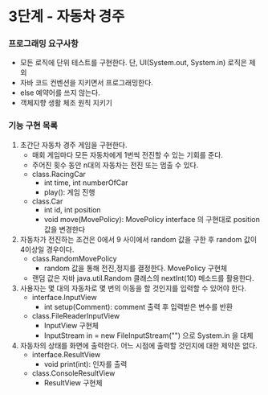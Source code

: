 # 3단계 - 자동차 경주

### 프로그래밍 요구사항
* 모든 로직에 단위 테스트를 구현한다. 단, UI(System.out, System.in) 로직은 제외
* 자바 코드 컨벤션을 지키면서 프로그래밍한다.
* else 예약어를 쓰지 않는다.
* 객체지향 생활 체조 원칙 지키기

### 기능 구현 목록
1. 초간단 자동차 경주 게임을 구현한다.
   * 매회 게임마다 모든 자동차에게 1번씩 전진할 수 있는 기회를 준다.
   * 주어진 횟수 동안 n대의 자동차는 전진 또는 멈출 수 있다.
   * class.RacingCar
      * int time, int numberOfCar
      * play(): 게임 진행
   * class.Car
      * int id, int position
      * void move(MovePolicy): MovePolicy interface 의 구현대로 position 값을 변경한다
2. 자동차가 전진하는 조건은 0에서 9 사이에서 random 값을 구한 후 random 값이 4이상일 경우이다.
   * class.RandomMovePolicy
      * random 값을 통해 전진,정지를 결정한다. MovePolicy 구현체
   * 랜덤 값은 자바 java.util.Random 클래스의 nextInt(10) 메소드를 활용한다.
3. 사용자는 몇 대의 자동차로 몇 번의 이동을 할 것인지를 입력할 수 있어야 한다.
   * interface.InputView
      * int setup(Comment): comment 출력 후 입력받은 변수를 반환
   * class.FileReaderInputView
      * InputView 구현체
      * InputStream in = new FileInputStream("") 으로 System.in 을 대체
4. 자동차의 상태를 화면에 출력한다. 어느 시점에 출력할 것인지에 대한 제약은 없다.
   * interface.ResultView
      * void print(int): 인자를 출력
   * class.ConsoleResultView
      * ResultView 구현체
